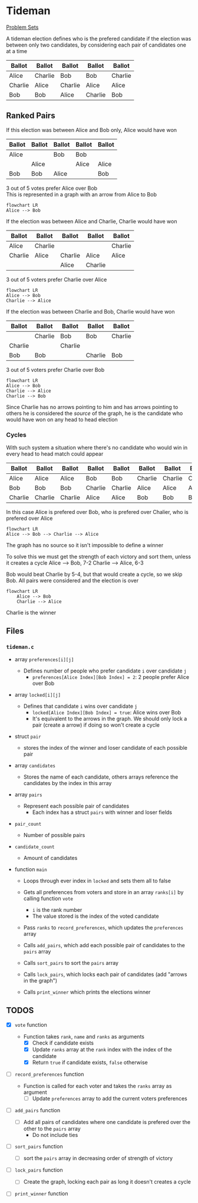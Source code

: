 # Tideman
[Problem Sets](./CS50x_Problem-Sets.md)

A tideman election defines who is the prefered candidate if the election was between only two candidates, by considering each pair of candidates one at a time

| Ballot | Ballot | Ballot | Ballot | Ballot |
|--------| ------ | ------ | ------ |------- |
| Alice  | Charlie| Bob    | Bob    | Charlie|
| Charlie| Alice  | Charlie| Alice  | Alice  |
| Bob    | Bob    | Alice  | Charlie| Bob    |


## Ranked Pairs

If this election was between Alice and Bob only, Alice would have won

| Ballot | Ballot | Ballot | Ballot | Ballot |
|--------| ------ | ------ | ------ |------- |
| Alice  |        | Bob    | Bob    |        |
|        | Alice  |        | Alice  | Alice  |
| Bob    | Bob    | Alice  |        | Bob    |

3 out of 5 votes prefer Alice over Bob  
This is represented in a graph with an arrow from Alice to Bob

```mermaid
flowchart LR
Alice --> Bob
```

If the election was between Alice and Charlie, Charlie would have won

| Ballot | Ballot | Ballot | Ballot | Ballot |
|--------| ------ | ------ | ------ |------- |
| Alice  | Charlie|        |        | Charlie|
| Charlie| Alice  | Charlie| Alice  | Alice  |
|        |        | Alice  | Charlie|        |

3 out of 5 voters prefer Charlie over Alice

```mermaid
flowchart LR
Alice --> Bob
Charlie --> Alice
```

If the election was between Charlie and Bob, Charlie would have won

| Ballot | Ballot | Ballot | Ballot | Ballot |
|--------| ------ | ------ | ------ |------- |
|        | Charlie| Bob    | Bob    | Charlie|
| Charlie|        | Charlie|        |        |
| Bob    | Bob    |        | Charlie| Bob    |

3 out of 5 voters prefer Charlie over Bob


```mermaid
flowchart LR
Alice --> Bob
Charlie --> Alice
Charlie --> Bob
```

Since Charlie has no arrows pointing to him and has arrows pointing to others he is considered the *source* of the graph, he is the candidate who would have won on any head to head election

### Cycles
With such system a situation where there's no candidate who would win in every head to head match could appear

| Ballot | Ballot | Ballot | Ballot | Ballot | Ballot | Ballot | Ballot | Ballot |
|--------| ------ | ------ | ------ |------- | ------ |------- | ------ |------- |
| Alice  | Alice  | Alice  | Bob    | Bob    | Charlie| Charlie| Charlie| Charlie|
| Bob    | Bob    | Bob    | Charlie| Charlie| Alice  | Alice  | Alice  | Alice  |
| Charlie| Charlie| Charlie| Alice  | Alice  | Bob    | Bob    | Bob    | Bob    |

In this case Alice is prefered over Bob, who is prefered over Chalier, who is prefered over Alice

```mermaid
flowchart LR
Alice --> Bob --> Charlie --> Alice
```
The graph has no source so it isn't impossible to define a winner

To solve this we must get the strength of each victory and sort them, unless it creates a cycle
Alice --> Bob, 7-2
Charlie --> Alice, 6-3

Bob would beat Charlie by 5-4, but that would create a cycle, so we skip Bob. All pairs were considered and the election is over

```mermaid
flowchart LR
    Alice --> Bob
    Charlie --> Alice
```
Charlie is the winner

## Files
### `tideman.c`
- array `preferences[i][j]`
    - Defines number of people who prefer candidate `i` over candidate `j`
        - `preferences[Alice Index][Bob Index] = 2`: 2 people prefer Alice over Bob

- array `locked[i][j]`
    - Defines that candidate `i` wins over candidate `j`
        -   `locked[Alice Index][Bob Index] = true`: Alice wins over Bob
        - It's equivalent to the arrows in the graph. We should only lock a pair (create a arrow) if doing so won't create a cycle

- struct `pair`
    - stores the index of the winner and loser candidate of each possible pair

- array `candidates`
    - Stores the name of each candidate, others arrays reference the candidates by the index in this array

- array `pairs`
    - Represent each possible pair of candidates
        - Each index has a struct `pairs` with winner and loser fields

- `pair_count`
    - Number of possible pairs

- `candidate_count`
    - Amount of candidates

- function `main`
    - Loops through ever index in `locked` and sets them all to false
    - Gets all preferences from voters and store in an array `ranks[i]` by calling function `vote`
        - `i` is the rank number 
        - The value stored is the index of the voted candidate

    - Pass `ranks` to `record_preferences`, which updates the `preferences` array
    - Calls `add_pairs`, which add each possible pair of candidates to the `pairs` array
    - Calls `sort_pairs` to sort the `pairs` array
    - Calls `lock_pairs`, which locks each pair of candidates (add "arrows in the graph") 
    - Calls `print_winner` which prints the elections winner


## TODOS
- [x] `vote` function
    - Function takes `rank`, `name` and `ranks` as arguments
        - [x] Check if candidate exists
        - [x] Update `ranks` array at the `rank` index with the index of the candidate
        - [x] Return `true` if candidate exists, `false` otherwise

- [ ] `record_preferences` function
    - Function is called for each voter and takes the `ranks` array as argument
        - [ ] Update `preferences` array to add the current voters preferences

- [ ] `add_pairs` function
    - [ ] Add all pairs of candidates where one candidate is prefered over the other to the `pairs` array
        - Do not include ties
- [ ] `sort_pairs` function
    - [ ] sort the `pairs` array in decreasing order of strength of victory

- [ ] `lock_pairs` function
    - [ ] Create the graph, locking each pair as long it doesn't creates a cycle

- [ ] `print_winner` function


